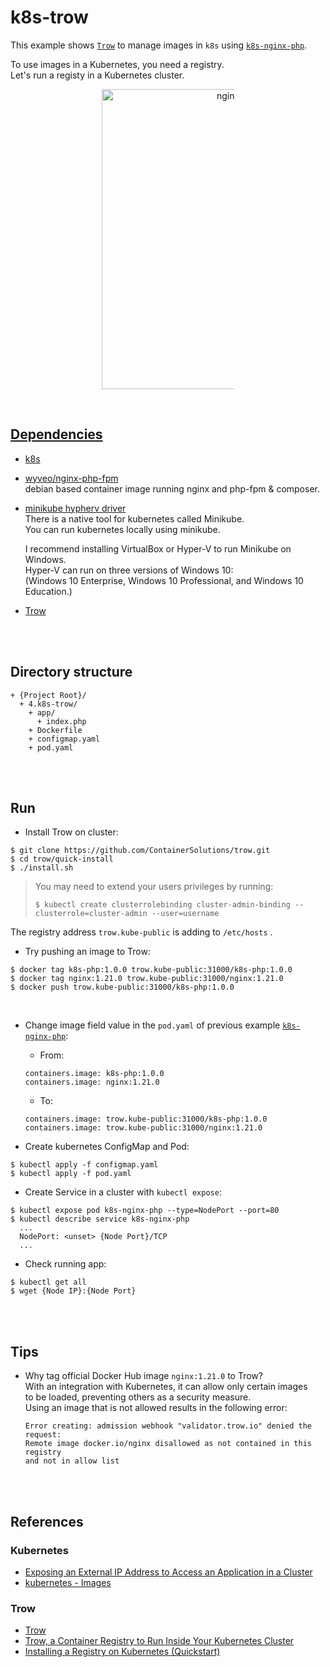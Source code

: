# k8s-trow  
This example shows [`Trow`](https://github.com/ContainerSolutions/trow) to manage images in `k8s` using [`k8s-nginx-php`](./3.k8s-nginx-php/README.md).  

To use images in a Kubernetes, you need a registry.  
Let's run a registy in a Kubernetes cluster.  

<figure>
<div style="text-align:center">
  <a href="https://drive.google.com/uc?export=view&id=1vAh5kaOIS8OuZ1MQBE4x2Yiy24tmUqVx">
  <img src="https://drive.google.com/uc?export=view&id=1vAh5kaOIS8OuZ1MQBE4x2Yiy24tmUqVx" style="width: 480px; max-width: 50%; height: auto" title="nginx-loadbalancer" />
</div>
</figure>

<br/>

## Dependencies  
* [k8s](https://kubernetes.io/ko/)  
* [wyveo/nginx-php-fpm](https://github.com/wyveo/nginx-php-fpm)  
  debian based container image running nginx and php-fpm & composer.  
* [minikube hypherv driver](https://minikube.sigs.k8s.io/docs/drivers/hyperv/)  
  There is a native tool for kubernetes called Minikube.  
  You can run kubernetes locally using minikube.  

  I recommend installing VirtualBox or Hyper-V to run Minikube on Windows.  
  Hyper-V can run on three versions of Windows 10:  
  (Windows 10 Enterprise, Windows 10 Professional, and Windows 10 Education.)
* [Trow](https://github.com/ContainerSolutions/trow)  

<br/><br/>

## Directory structure  
  ```
  + {Project Root}/
    + 4.k8s-trow/  
      + app/  
        + index.php
      + Dockerfile  
      + configmap.yaml  
      + pod.yaml  
  ```

<br/><br/>

## Run  
* Install Trow on cluster:  
```
$ git clone https://github.com/ContainerSolutions/trow.git
$ cd trow/quick-install
$ ./install.sh
```

  > You may need to extend your users privileges by running:  
  > ```
  > $ kubectl create clusterrolebinding cluster-admin-binding --clusterrole=cluster-admin --user=username  
  > ```

The registry address `trow.kube-public` is adding to `/etc/hosts` .   

* Try pushing an image to Trow:  
```
$ docker tag k8s-php:1.0.0 trow.kube-public:31000/k8s-php:1.0.0
$ docker tag nginx:1.21.0 trow.kube-public:31000/nginx:1.21.0
$ docker push trow.kube-public:31000/k8s-php:1.0.0
```

<br/>

* Change image field value in the `pod.yaml` of previous example [`k8s-nginx-php`](./3.k8s-nginx-php/README.md):  
  * From:  
  ```
  containers.image: k8s-php:1.0.0
  containers.image: nginx:1.21.0
  ```
  * To:  
  ```
  containers.image: trow.kube-public:31000/k8s-php:1.0.0
  containers.image: trow.kube-public:31000/nginx:1.21.0
  ```

* Create kubernetes ConfigMap and Pod:  
```shell
$ kubectl apply -f configmap.yaml  
$ kubectl apply -f pod.yaml  
```

* Create Service in a cluster with `kubectl expose`:  
```shell
$ kubectl expose pod k8s-nginx-php --type=NodePort --port=80
$ kubectl describe service k8s-nginx-php
  ...
  NodePort:	<unset>	{Node Port}/TCP
  ...
```

* Check running app:  
```
$ kubectl get all
$ wget {Node IP}:{Node Port}
```

<br/><br/>

## Tips  
* Why tag official Docker Hub image `nginx:1.21.0` to Trow?  
  With an integration with Kubernetes, it can allow only certain images  
  to be loaded, preventing others as a security measure.  
  Using an image that is not allowed results in the following error:  
  
  ```
  Error creating: admission webhook "validator.trow.io" denied the request:   
  Remote image docker.io/nginx disallowed as not contained in this registry  
  and not in allow list  
  ```  


<br/><br/>

## References  
### Kubernetes  
* [Exposing an External IP Address to Access an Application in a Cluster](https://kubernetes.io/docs/tutorials/stateless-application/expose-external-ip-address/)  
* [kubernetes - Images](https://kubernetes.io/ko/docs/concepts/containers/images/)  

### Trow  
* [Trow](https://github.com/ContainerSolutions/trow)  
* [Trow, a Container Registry to Run Inside Your Kubernetes Cluster](https://thenewstack.io/trow-a-container-registry-to-run-inside-a-kubernetes-cluster/)  
* [Installing a Registry on Kubernetes (Quickstart)](https://blog.container-solutions.com/installing-a-registry-on-kubernetes-quickstart)  
